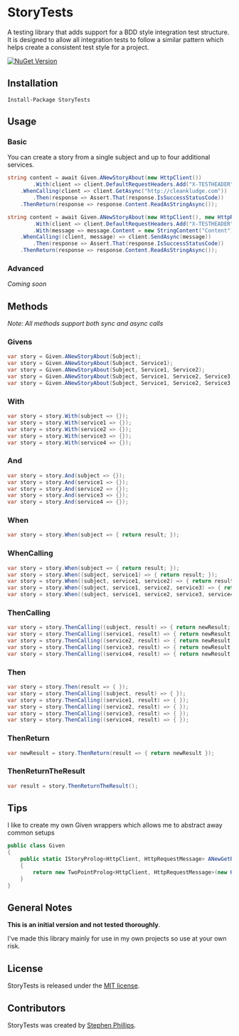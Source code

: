 # StoryTests

A testing library that adds support for a BDD style integration test structure. It is designed to allow all integration tests to follow a similar pattern which helps create a consistent test style for a project.

[![NuGet Version](http://img.shields.io/nuget/v/StoryTests.svg?style=flat)](https://www.nuget.org/packages/StoryTests/)

## Installation
```
Install-Package StoryTests
```

## Usage

### Basic

You can create a story from a single subject and up to four additional services.

```csharp
string content = await Given.ANewStoryAbout(new HttpClient())
        .With(client => client.DefaultRequestHeaders.Add("X-TESTHEADER", "true"))
    .WhenCalling(client => client.GetAsync("http://cleankludge.com"))
        .Then(response => Assert.That(response.IsSuccessStatusCode))
    .ThenReturn(response => response.Content.ReadAsStringAsync());
```

```csharp
string content = await Given.ANewStoryAbout(new HttpClient(), new HttpRequestMessage(HttpMethod.Get, "http://cleankludge.com"))
        .With(client => client.DefaultRequestHeaders.Add("X-TESTHEADER", "true"))
        .With(message => message.Content = new StringContent("Content"))
    .WhenCalling((client, message) => client.SendAsync(message))
        .Then(response => Assert.That(response.IsSuccessStatusCode))
    .ThenReturn(response => response.Content.ReadAsStringAsync());
```

### Advanced

*Coming soon*

## Methods

*Note: All methods support both sync and async calls*

### Givens
```csharp
var story = Given.ANewStoryAbout(Subject);
var story = Given.ANewStoryAbout(Subject, Service1);
var story = Given.ANewStoryAbout(Subject, Service1, Service2);
var story = Given.ANewStoryAbout(Subject, Service1, Service2, Service3);
var story = Given.ANewStoryAbout(Subject, Service1, Service2, Service3, Service4);
```
### With
```csharp
var story = story.With(subject => {});
var story = story.With(service1 => {});
var story = story.With(service2 => {});
var story = story.With(service3 => {});
var story = story.With(service4 => {});
```

### And
```csharp
var story = story.And(subject => {});
var story = story.And(service1 => {});
var story = story.And(service2 => {});
var story = story.And(service3 => {});
var story = story.And(service4 => {});
```

### When
```csharp
var story = story.When(subject => { return result; });
```

### WhenCalling
```csharp
var story = story.When(subject => { return result; });
var story = story.When((subject, service1) => { return result; });
var story = story.When((subject, service1, service2) => { return result; });
var story = story.When((subject, service1, service2, service3) => { return result; });
var story = story.When((subject, service1, service2, service3, service4) => { return result; });
```

### ThenCalling
```csharp
var story = story.ThenCalling((subject, result) => { return newResult; });
var story = story.ThenCalling((service1, result) => { return newResult; });
var story = story.ThenCalling((service2, result) => { return newResult; });
var story = story.ThenCalling((service3, result) => { return newResult; });
var story = story.ThenCalling((service4, result) => { return newResult; });
```

### Then
```csharp
var story = story.Then(result => { });
var story = story.ThenCalling((subject, result) => { });
var story = story.ThenCalling((service1, result) => { });
var story = story.ThenCalling((service2, result) => { });
var story = story.ThenCalling((service3, result) => { });
var story = story.ThenCalling((service4, result) => { });
```

### ThenReturn
```csharp
var newResult = story.ThenReturn(result => { return newResult });
```

### ThenReturnTheResult
```csharp
var result = story.ThenReturnTheResult();
```

## Tips

I like to create my own Given wrappers which allows me to abstract away common setups

```csharp
public class Given
{
    public static IStoryProlog<HttpClient, HttpRequestMessage> ANewGetRequestTo(string uri)
    {
        return new TwoPointProlog<HttpClient, HttpRequestMessage>(new HttpClient(), new HttpRequestMessage(HttpMethod.Get, uri));
    }
}
```

## General Notes

**This is an initial version and not tested thoroughly**.

I've made this library mainly for use in my own projects so use at your own risk.

## License

StoryTests is released under the [MIT license](https://github.com/Korthax/StoryTests/blob/master/LICENSE.md).

## Contributors

StoryTests was created by [Stephen Phillips](https://github.com/Korthax).